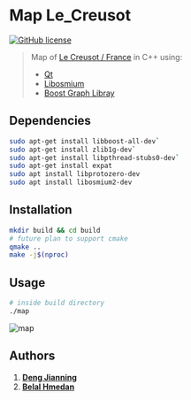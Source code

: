 # Map Le_Creusot

[![GitHub license](https://img.shields.io/badge/license-GNU3-blue.svg)](/LICENSE)
> Map of [Le Creusot / France](https://en.wikipedia.org/wiki/Le_Creusot) in C++ using:
> -  [Qt](https://www.qt.io/)
> - [Libosmium](https://github.com/osmcode/libosmium)
> - [Boost Graph Libray](https://www.boost.org/doc/libs/1_72_0/libs/graph/doc/table_of_contents.html)


## Dependencies

```sh
sudo apt-get install libboost-all-dev`
sudo apt-get install zlib1g-dev`
sudo apt-get install libpthread-stubs0-dev`
sudo apt-get install expat
sudo apt install libprotozero-dev
sudo apt install libosmium2-dev
```

## Installation
```sh
mkdir build && cd build
# future plan to support cmake
qmake ..
make -j$(nproc)
```

## Usage
```sh
# inside build directory
./map
```

![map](./media/map.gif)

## Authors

1. **[Deng Jianning](https://www.linkedin.com/in/jianningdeng)**
2. **[Belal Hmedan](https://www.linkedin.com/in/belalhmedan)**

